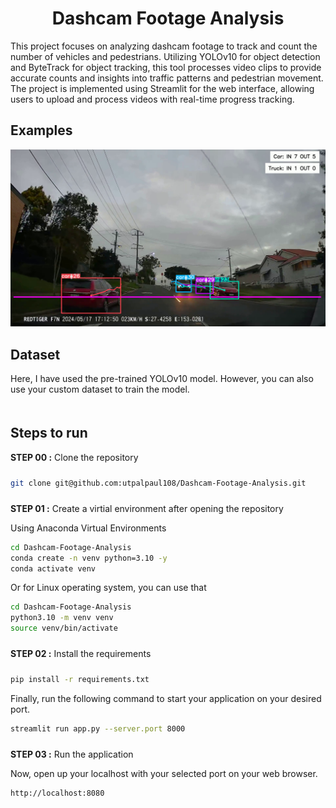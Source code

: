 # <div align='center'>Dashcam Footage Analysis</div>

This project focuses on analyzing dashcam footage to track and count the number of vehicles and pedestrians. Utilizing YOLOv10 for object detection and ByteTrack for object tracking, this tool processes video clips to provide accurate counts and insights into traffic patterns and pedestrian movement. The project is implemented using Streamlit for the web interface, allowing users to upload and process videos with real-time progress tracking. 

## Examples

<img src="examples/example_01.png">

## Dataset

Here, I have used the pre-trained YOLOv10 model. However, you can also use your custom dataset to train the model.


## <div style="padding-top: 20px"> Steps to run </div>

<div style="padding-bottom:10px"><b>STEP 00 :</b> Clone the repository</div>

```bash
git clone git@github.com:utpalpaul108/Dashcam-Footage-Analysis.git
```
<div style="padding-top:10px"><b>STEP 01 :</b> Create a virtial environment after opening the repository</div>

Using Anaconda Virtual Environments

```bash
cd Dashcam-Footage-Analysis
conda create -n venv python=3.10 -y
conda activate venv
```
Or for Linux operating system, you can use that

```bash
cd Dashcam-Footage-Analysis
python3.10 -m venv venv
source venv/bin/activate
```

<div style="padding-top:10px; padding-bottom:10px"><b>STEP 02 :</b> Install the requirements</div>

```bash
pip install -r requirements.txt
```

Finally, run the following command to start your application on your desired port.
```bash
streamlit run app.py --server.port 8000
```

<div style="padding-top:10px"><b>STEP 03 :</b> Run the application</div>

Now, open up your localhost with your selected port on your web browser.
```bash
http://localhost:8080
```
